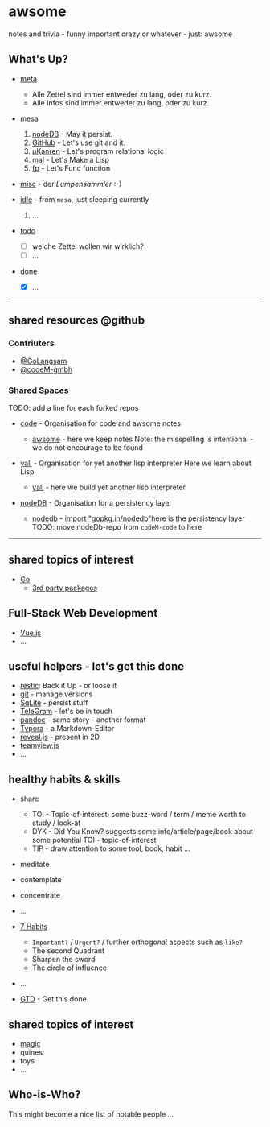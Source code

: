 # awsome
notes and trivia - funny important crazy or whatever - just: awsome

## What's Up?

- [meta](meta.md)
  - Alle Zettel sind immer entweder zu lang, oder zu kurz.
  - Alle Infos sind immer entweder zu lang, oder zu kurz.

- [mesa](mesa.md)
    1. [nodeDB](nodedb.md) - May it persist.
    1. [GitHub](github.md) - Let's use git and it.
    1. [µKanren](kanren.md) - Let's program relational logic
    1. [mal](mal.md) - Let's Make a Lisp
    1. [fp](fp.md) - Let's Func function

- [misc](misc.md) - der _Lumpensammler_ :-)

- [idle](idle.md) - from `mesa`, just sleeping currently
  1. ...

- [todo](todo.md)
  - [ ] welche Zettel wollen wir wirklich?
  - [ ] ...

- [done](done.md)
  - [x] ...

---
## shared resources @github

### Contriuters
- [@GoLangsam](https.//githob.com/GoLangsam/)
- [@codeM-gmbh](https.//githob.com/codeM-gmbh/)

### Shared Spaces
TODO: add a line for each forked repos

- [code](https.//githob.com/codeM-code/) - Organisation for code and awsome notes
  - [awsome](https.//githob.com/codeM-code/awsome) - here we keep notes
    Note: the misspelling is intentional - we do not encourage to be found

- [yali](https.//githob.com/go-yali/) - Organisation for yet another lisp interpreter
  Here we learn about Lisp
  - [yali](https.//githob.com/go-yali/yali) - here we build yet another lisp interpreter

- [nodeDB](https.//githob.com/go-nodedb/) - Organisation for a persistency layer
  - [nodedb](https.//githob.com/go-nodedb/nodedb) - [import "gopkg.in/nodedb"]()here is the persistency layer
    TODO: move nodeDb-repo from `codeM-code` to here

---
## shared topics of interest

- [Go](golang.md)
  - [3rd party packages](go.mod.md)


## Full-Stack Web Development
- [Vue.js](vue.md)
- ...

## useful helpers - let's get this done

- [restic](restic.md): Back it Up - or loose it
- [git](git.md) - manage versions
- [SqLite](sqlite.md) - persist stuff
- [TeleGram](telegram.md) - let's be in touch
- [pandoc](pandoc.md) - same story - another format
- [Typora](https.//Typora.io/) - a Markdown-Editor 
- [reveal.js](reveal.md) - present in 2D
- [teamview.js](teamview.md)
- ...

## healthy habits & skills 

- share
  - TOI - Topic-of-interest: some buzz-word / term / meme worth to study / look-at
  - DYK - Did You Know? suggests some info/article/page/book about some potential TOI - topic-of-interest
  - TIP - draw attention to some tool, book, habit ... 
- meditate
- contemplate
- concentrate

- ...

- [7 Habits](7habits.md)
  - `Important?` / `Urgent?` / further orthogonal aspects such as `like?`
  - The second Quadrant
  - Sharpen the sword
  - The circle of influence
- ...

- [GTD](gtd.md) - Get this done.


## shared topics of interest

- [magic](magic.md)
- quines
- toys
- ...

## Who-is-Who?
This might become a nice list of notable people ...
